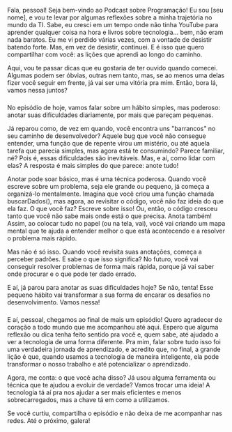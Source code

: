 Fala, pessoal! Seja bem-vindo ao Podcast sobre Programação! Eu sou [seu nome], e vou te levar por algumas reflexões sobre a minha trajetória no mundo da TI. Sabe, eu cresci em um tempo onde não tinha YouTube para aprender qualquer coisa na hora e livros sobre tecnologia... bem, não eram nada baratos. Eu me vi perdido várias vezes, com a vontade de desistir batendo forte. Mas, em vez de desistir, continuei. E é isso que quero compartilhar com você: as lições que aprendi ao longo do caminho.

Aqui, vou te passar dicas que eu gostaria de ter ouvido quando comecei. Algumas podem ser óbvias, outras nem tanto, mas, se ao menos uma delas fizer você seguir em frente, já vai ser uma vitória pra mim. Então, bora lá, vamos nessa juntos?

###

No episódio de hoje, vamos falar sobre um hábito simples, mas poderoso: anotar suas dificuldades diariamente, por mais que pareçam pequenas.

Já reparou como, de vez em quando, você encontra uns "barrancos" no seu caminho de desenvolvedor? Aquele bug que você não consegue entender, uma função que de repente virou um mistério, ou até aquela tarefa que parecia simples, mas agora está te consumindo? Parece familiar, né? Pois é, essas dificuldades são inevitáveis. Mas, e aí, como lidar com elas? A resposta é mais simples do que parece: anote tudo!

Anotar pode soar básico, mas é uma técnica poderosa. Quando você escreve sobre um problema, seja ele grande ou pequeno, já começa a organizá-lo mentalmente. Imagina que você criou uma função chamada buscarDados(), mas agora, ao revisitar o código, você não faz ideia do que ela faz. O que você faz? Escreve sobre isso! Ou, então, o código cresceu tanto que você não sabe mais onde está o que precisa. Anota também! Assim, ao colocar tudo no papel (ou na tela, vai), você vai criando um mapa mental que te ajuda a entender melhor o que está acontecendo e a resolver o problema mais rápido.

Mas não é só isso. Quando você revisita suas anotações, começa a perceber padrões. E sabe o que isso significa? No futuro, você vai conseguir resolver problemas de forma mais rápida, porque já vai saber onde procurar e o que pode ter dado errado.

E aí, já parou para anotar as suas dificuldades hoje? Se não, tenta! Esse pequeno hábito vai transformar a sua forma de encarar os desafios no desenvolvimento. Vamos nessa!

###

E aí, pessoal, chegamos ao final de mais um episódio! Quero agradecer de coração a todo mundo que me acompanhou até aqui. Espero que alguma reflexão ou dica tenha feito sentido pra você e, quem sabe, até ajudado a ver a tecnologia de uma forma diferente. Pra mim, falar sobre tudo isso foi uma verdadeira jornada de aprendizado, e acredito que, no final, a grande lição é que, quando usamos a tecnologia de maneira inteligente, ela pode transformar o nosso trabalho e até potencializar o aprendizado.

Agora, me conta: o que você acha disso? Já usou alguma ferramenta ou técnica que te ajudou a evoluir de verdade? Vamos trocar uma ideia! A tecnologia tá aí pra nos ajudar a ser mais eficientes e menos sobrecarregados, mas a chave tá em como a utilizamos.

Se você curtiu, compartilha o episódio e não deixa de me acompanhar nas redes. Até o próximo, galera!